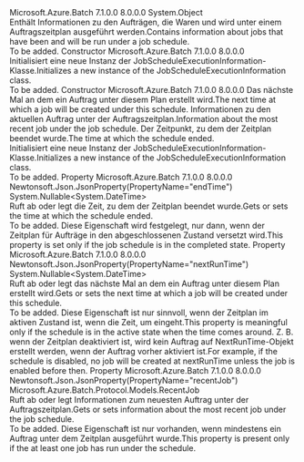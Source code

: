 <Type Name="JobScheduleExecutionInformation" FullName="Microsoft.Azure.Batch.Protocol.Models.JobScheduleExecutionInformation">
  <TypeSignature Language="C#" Value="public class JobScheduleExecutionInformation" />
  <TypeSignature Language="ILAsm" Value=".class public auto ansi beforefieldinit JobScheduleExecutionInformation extends System.Object" />
  <TypeSignature Language="DocId" Value="T:Microsoft.Azure.Batch.Protocol.Models.JobScheduleExecutionInformation" />
  <TypeSignature Language="VB.NET" Value="Public Class JobScheduleExecutionInformation" />
  <TypeSignature Language="F#" Value="type JobScheduleExecutionInformation = class" />
  <AssemblyInfo>
    <AssemblyName>Microsoft.Azure.Batch</AssemblyName>
    <AssemblyVersion>7.1.0.0</AssemblyVersion>
    <AssemblyVersion>8.0.0.0</AssemblyVersion>
  </AssemblyInfo>
  <Base>
    <BaseTypeName>System.Object</BaseTypeName>
  </Base>
  <Interfaces />
  <Docs>
    <summary>
            <span data-ttu-id="73d43-101">Enthält Informationen zu den Aufträgen, die Waren und wird unter einem Auftragszeitplan ausgeführt werden.</span><span class="sxs-lookup"><span data-stu-id="73d43-101">Contains information about jobs that have been and will be run under a job schedule.</span></span>
            </summary>
    <remarks>To be added.</remarks>
  </Docs>
  <Members>
    <Member MemberName=".ctor">
      <MemberSignature Language="C#" Value="public JobScheduleExecutionInformation ();" />
      <MemberSignature Language="ILAsm" Value=".method public hidebysig specialname rtspecialname instance void .ctor() cil managed" />
      <MemberSignature Language="DocId" Value="M:Microsoft.Azure.Batch.Protocol.Models.JobScheduleExecutionInformation.#ctor" />
      <MemberSignature Language="VB.NET" Value="Public Sub New ()" />
      <MemberType>Constructor</MemberType>
      <AssemblyInfo>
        <AssemblyName>Microsoft.Azure.Batch</AssemblyName>
        <AssemblyVersion>7.1.0.0</AssemblyVersion>
        <AssemblyVersion>8.0.0.0</AssemblyVersion>
      </AssemblyInfo>
      <Parameters />
      <Docs>
        <summary>
            <span data-ttu-id="73d43-102">Initialisiert eine neue Instanz der JobScheduleExecutionInformation-Klasse.</span><span class="sxs-lookup"><span data-stu-id="73d43-102">Initializes a new instance of the JobScheduleExecutionInformation class.</span></span>
            </summary>
        <remarks>To be added.</remarks>
      </Docs>
    </Member>
    <Member MemberName=".ctor">
      <MemberSignature Language="C#" Value="public JobScheduleExecutionInformation (Nullable&lt;DateTime&gt; nextRunTime = null, Microsoft.Azure.Batch.Protocol.Models.RecentJob recentJob = null, Nullable&lt;DateTime&gt; endTime = null);" />
      <MemberSignature Language="ILAsm" Value=".method public hidebysig specialname rtspecialname instance void .ctor(valuetype System.Nullable`1&lt;valuetype System.DateTime&gt; nextRunTime, class Microsoft.Azure.Batch.Protocol.Models.RecentJob recentJob, valuetype System.Nullable`1&lt;valuetype System.DateTime&gt; endTime) cil managed" />
      <MemberSignature Language="DocId" Value="M:Microsoft.Azure.Batch.Protocol.Models.JobScheduleExecutionInformation.#ctor(System.Nullable{System.DateTime},Microsoft.Azure.Batch.Protocol.Models.RecentJob,System.Nullable{System.DateTime})" />
      <MemberSignature Language="F#" Value="new Microsoft.Azure.Batch.Protocol.Models.JobScheduleExecutionInformation : Nullable&lt;DateTime&gt; * Microsoft.Azure.Batch.Protocol.Models.RecentJob * Nullable&lt;DateTime&gt; -&gt; Microsoft.Azure.Batch.Protocol.Models.JobScheduleExecutionInformation" Usage="new Microsoft.Azure.Batch.Protocol.Models.JobScheduleExecutionInformation (nextRunTime, recentJob, endTime)" />
      <MemberType>Constructor</MemberType>
      <AssemblyInfo>
        <AssemblyName>Microsoft.Azure.Batch</AssemblyName>
        <AssemblyVersion>7.1.0.0</AssemblyVersion>
        <AssemblyVersion>8.0.0.0</AssemblyVersion>
      </AssemblyInfo>
      <Parameters>
        <Parameter Name="nextRunTime" Type="System.Nullable&lt;System.DateTime&gt;" />
        <Parameter Name="recentJob" Type="Microsoft.Azure.Batch.Protocol.Models.RecentJob" />
        <Parameter Name="endTime" Type="System.Nullable&lt;System.DateTime&gt;" />
      </Parameters>
      <Docs>
        <param name="nextRunTime"><span data-ttu-id="73d43-103">Das nächste Mal an dem ein Auftrag unter diesem Plan erstellt wird.</span><span class="sxs-lookup"><span data-stu-id="73d43-103">The next time at which a job will be created under this schedule.</span></span></param>
        <param name="recentJob"><span data-ttu-id="73d43-104">Informationen zu den aktuellen Auftrag unter der Auftragszeitplan.</span><span class="sxs-lookup"><span data-stu-id="73d43-104">Information about the most recent job under the job schedule.</span></span></param>
        <param name="endTime"><span data-ttu-id="73d43-105">Der Zeitpunkt, zu dem der Zeitplan beendet wurde.</span><span class="sxs-lookup"><span data-stu-id="73d43-105">The time at which the schedule ended.</span></span></param>
        <summary>
            <span data-ttu-id="73d43-106">Initialisiert eine neue Instanz der JobScheduleExecutionInformation-Klasse.</span><span class="sxs-lookup"><span data-stu-id="73d43-106">Initializes a new instance of the JobScheduleExecutionInformation class.</span></span>
            </summary>
        <remarks>To be added.</remarks>
      </Docs>
    </Member>
    <Member MemberName="EndTime">
      <MemberSignature Language="C#" Value="public Nullable&lt;DateTime&gt; EndTime { get; set; }" />
      <MemberSignature Language="ILAsm" Value=".property instance valuetype System.Nullable`1&lt;valuetype System.DateTime&gt; EndTime" />
      <MemberSignature Language="DocId" Value="P:Microsoft.Azure.Batch.Protocol.Models.JobScheduleExecutionInformation.EndTime" />
      <MemberSignature Language="VB.NET" Value="Public Property EndTime As Nullable(Of DateTime)" />
      <MemberSignature Language="F#" Value="member this.EndTime : Nullable&lt;DateTime&gt; with get, set" Usage="Microsoft.Azure.Batch.Protocol.Models.JobScheduleExecutionInformation.EndTime" />
      <MemberType>Property</MemberType>
      <AssemblyInfo>
        <AssemblyName>Microsoft.Azure.Batch</AssemblyName>
        <AssemblyVersion>7.1.0.0</AssemblyVersion>
        <AssemblyVersion>8.0.0.0</AssemblyVersion>
      </AssemblyInfo>
      <Attributes>
        <Attribute>
          <AttributeName>Newtonsoft.Json.JsonProperty(PropertyName="endTime")</AttributeName>
        </Attribute>
      </Attributes>
      <ReturnValue>
        <ReturnType>System.Nullable&lt;System.DateTime&gt;</ReturnType>
      </ReturnValue>
      <Docs>
        <summary>
            <span data-ttu-id="73d43-107">Ruft ab oder legt die Zeit, zu dem der Zeitplan beendet wurde.</span><span class="sxs-lookup"><span data-stu-id="73d43-107">Gets or sets the time at which the schedule ended.</span></span>
            </summary>
        <value>To be added.</value>
        <remarks>
            <span data-ttu-id="73d43-108">Diese Eigenschaft wird festgelegt, nur dann, wenn der Zeitplan für Aufträge in den abgeschlossenen Zustand versetzt wird.</span><span class="sxs-lookup"><span data-stu-id="73d43-108">This property is set only if the job schedule is in the completed state.</span></span>
            </remarks>
      </Docs>
    </Member>
    <Member MemberName="NextRunTime">
      <MemberSignature Language="C#" Value="public Nullable&lt;DateTime&gt; NextRunTime { get; set; }" />
      <MemberSignature Language="ILAsm" Value=".property instance valuetype System.Nullable`1&lt;valuetype System.DateTime&gt; NextRunTime" />
      <MemberSignature Language="DocId" Value="P:Microsoft.Azure.Batch.Protocol.Models.JobScheduleExecutionInformation.NextRunTime" />
      <MemberSignature Language="VB.NET" Value="Public Property NextRunTime As Nullable(Of DateTime)" />
      <MemberSignature Language="F#" Value="member this.NextRunTime : Nullable&lt;DateTime&gt; with get, set" Usage="Microsoft.Azure.Batch.Protocol.Models.JobScheduleExecutionInformation.NextRunTime" />
      <MemberType>Property</MemberType>
      <AssemblyInfo>
        <AssemblyName>Microsoft.Azure.Batch</AssemblyName>
        <AssemblyVersion>7.1.0.0</AssemblyVersion>
        <AssemblyVersion>8.0.0.0</AssemblyVersion>
      </AssemblyInfo>
      <Attributes>
        <Attribute>
          <AttributeName>Newtonsoft.Json.JsonProperty(PropertyName="nextRunTime")</AttributeName>
        </Attribute>
      </Attributes>
      <ReturnValue>
        <ReturnType>System.Nullable&lt;System.DateTime&gt;</ReturnType>
      </ReturnValue>
      <Docs>
        <summary>
            <span data-ttu-id="73d43-109">Ruft ab oder legt das nächste Mal an dem ein Auftrag unter diesem Plan erstellt wird.</span><span class="sxs-lookup"><span data-stu-id="73d43-109">Gets or sets the next time at which a job will be created under this schedule.</span></span>
            </summary>
        <value>To be added.</value>
        <remarks>
            <span data-ttu-id="73d43-110">Diese Eigenschaft ist nur sinnvoll, wenn der Zeitplan im aktiven Zustand ist, wenn die Zeit, um eingeht.</span><span class="sxs-lookup"><span data-stu-id="73d43-110">This property is meaningful only if the schedule is in the active state when the time comes around.</span></span> <span data-ttu-id="73d43-111">Z. B. wenn der Zeitplan deaktiviert ist, wird kein Auftrag auf NextRunTime-Objekt erstellt werden, wenn der Auftrag vorher aktiviert ist.</span><span class="sxs-lookup"><span data-stu-id="73d43-111">For example, if the schedule is disabled, no job will be created at nextRunTime unless the job is enabled before then.</span></span>
            </remarks>
      </Docs>
    </Member>
    <Member MemberName="RecentJob">
      <MemberSignature Language="C#" Value="public Microsoft.Azure.Batch.Protocol.Models.RecentJob RecentJob { get; set; }" />
      <MemberSignature Language="ILAsm" Value=".property instance class Microsoft.Azure.Batch.Protocol.Models.RecentJob RecentJob" />
      <MemberSignature Language="DocId" Value="P:Microsoft.Azure.Batch.Protocol.Models.JobScheduleExecutionInformation.RecentJob" />
      <MemberSignature Language="VB.NET" Value="Public Property RecentJob As RecentJob" />
      <MemberSignature Language="F#" Value="member this.RecentJob : Microsoft.Azure.Batch.Protocol.Models.RecentJob with get, set" Usage="Microsoft.Azure.Batch.Protocol.Models.JobScheduleExecutionInformation.RecentJob" />
      <MemberType>Property</MemberType>
      <AssemblyInfo>
        <AssemblyName>Microsoft.Azure.Batch</AssemblyName>
        <AssemblyVersion>7.1.0.0</AssemblyVersion>
        <AssemblyVersion>8.0.0.0</AssemblyVersion>
      </AssemblyInfo>
      <Attributes>
        <Attribute>
          <AttributeName>Newtonsoft.Json.JsonProperty(PropertyName="recentJob")</AttributeName>
        </Attribute>
      </Attributes>
      <ReturnValue>
        <ReturnType>Microsoft.Azure.Batch.Protocol.Models.RecentJob</ReturnType>
      </ReturnValue>
      <Docs>
        <summary>
            <span data-ttu-id="73d43-112">Ruft ab oder legt Informationen zum neuesten Auftrag unter der Auftragszeitplan.</span><span class="sxs-lookup"><span data-stu-id="73d43-112">Gets or sets information about the most recent job under the job schedule.</span></span>
            </summary>
        <value>To be added.</value>
        <remarks>
            <span data-ttu-id="73d43-113">Diese Eigenschaft ist nur vorhanden, wenn mindestens ein Auftrag unter dem Zeitplan ausgeführt wurde.</span><span class="sxs-lookup"><span data-stu-id="73d43-113">This property is present only if the at least one job has run under the schedule.</span></span>
            </remarks>
      </Docs>
    </Member>
  </Members>
</Type>